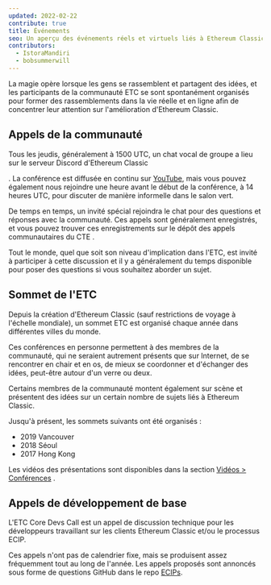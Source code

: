 ```yaml
---
updated: 2022-02-22
contribute: true
title: Événements
seo: Un aperçu des événements réels et virtuels liés à Ethereum Classic. Le sommet de l'ETC et l'appel communautaire hebdomadaire sont ouverts à tous !
contributors:
  - IstoraMandiri
  - bobsummerwill
---
```


La magie opère lorsque les gens se rassemblent et partagent des idées, et les participants de la communauté ETC se sont spontanément organisés pour former des rassemblements dans la vie réelle et en ligne afin de concentrer leur attention sur l'amélioration d'Ethereum Classic.

## Appels de la communauté

Tous les jeudis, généralement à 1500 UTC, un chat vocal de groupe a lieu sur le serveur Discord</a> d'Ethereum Classic

. La conférence est diffusée en continu sur [YouTube](https://www.youtube.com/channel/UCp07VPnC1ejyAp5gMvvA4dw/videos), mais vous pouvez également nous rejoindre une heure avant le début de la conférence, à 14 heures UTC, pour discuter de manière informelle dans le salon vert.</p> 

De temps en temps, un invité spécial rejoindra le chat pour des questions et réponses avec la communauté. Ces appels sont généralement enregistrés, et vous pouvez trouver ces enregistrements sur le dépôt des appels communautaires du CTE [](https://github.com/ethereumclassic/community-calls).

Tout le monde, quel que soit son niveau d'implication dans l'ETC, est invité à participer à cette discussion et il y a généralement du temps disponible pour poser des questions si vous souhaitez aborder un sujet.



## Sommet de l'ETC

Depuis la création d'Ethereum Classic (sauf restrictions de voyage à l'échelle mondiale), un sommet ETC est organisé chaque année dans différentes villes du monde.

Ces conférences en personne permettent à des membres de la communauté, qui ne seraient autrement présents que sur Internet, de se rencontrer en chair et en os, de mieux se coordonner et d'échanger des idées, peut-être autour d'un verre ou deux.

Certains membres de la communauté montent également sur scène et présentent des idées sur un certain nombre de sujets liés à Ethereum Classic.

Jusqu'à présent, les sommets suivants ont été organisés :

- 2019 Vancouver
- 2018 Séoul
- 2017 Hong Kong

Les vidéos des présentations sont disponibles dans la section [Vidéos > Conférences](/videos/conferences) .



## Appels de développement de base

L'ETC Core Devs Call est un appel de discussion technique pour les développeurs travaillant sur les clients Ethereum Classic et/ou le processus ECIP.

Ces appels n'ont pas de calendrier fixe, mais se produisent assez fréquemment tout au long de l'année. Les appels proposés sont annoncés sous forme de questions GitHub dans le repo [ECIPs](https://github.com/ethereumclassic/ECIPs/issues?q=is%3Aissue+Devs+Call).
